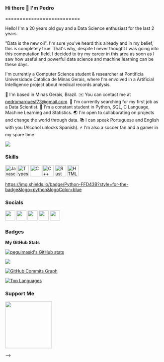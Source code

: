 ### Hi there 👋 I'm Pedro

==========================

Hello! I'm a 20 years old guy and a Data Science enthusiast for the last 2 years. 

"Data is the new oil". I'm sure you've heard this already and in my belief, this is completely true. That's why, despite I never thought I was going into this computation field, I decided to try my career in this area as soon as I saw how useful and powerful data science and machine learning can be these days. 

I'm currently a Computer Science student & researcher at Pontíficia Universidade Católica de Minas Gerais, where I'm envolved in a Artificial Intelligence project about medical records analysis.

🔺 I'm based in Minas Gerais, Brazil.
✉️ You can contact me at pedromarquesf73@gmail.com.
🚀 I'm currently searching for my first job as a Data Scientist.
🧠 I'm a constant student in Python, SQL, C Language, Machine Learning and Statistics.
🌏 I'm open to collaborating on projects and change the world through data.
📚 I can speak Portuguese and English with you (Alcohol unlocks Spanish).
⚡ I'm also a soccer fan and a gamer in my spare time.

<a href="https://www.github.com/pmarquesf" target="_blank" rel="noreferrer"><img
src="https://img.shields.io/github/followers/peguimasid?logo=github&style=for-the-badge&color=3382ed&labelColor=171717" /></a>

### Skills

<p align="left">
<a target="_blank" rel="noreferrer"><img src="https://img.shields.io/badge/Python-FFD43B?style=for-the-badge&logo=python&logoColor=blue" width="36" height="36" alt="Javascript" /></a>
<a target="_blank" rel="noreferrer"><img src="https://img.shields.io/badge/MySQL-005C84?style=for-the-badge&logo=mysql&logoColor=white" width="36" height="36" alt="Typescript" /></a>
<a target="_blank" rel="noreferrer"><img src="https://img.shields.io/badge/Pandas-2C2D72?style=for-the-badge&logo=pandas&logoColor=white" width="36" height="36" alt="C" /></a>
<a target="_blank" rel="noreferrer"><img src="https://img.shields.io/badge/scikit_learn-F7931E?style=for-the-badge&logo=scikit-learn&logoColor=white" width="36" height="36" alt="C++" /></a>
<a rel="noreferrer"><img src="https://img.shields.io/badge/Numpy-777BB4?style=for-the-badge&logo=numpy&logoColor=white" width="36" height="36" alt="Rust" /></a>
<a target="_blank" rel="noreferrer"><img src="https://img.shields.io/badge/C-00599C?style=for-the-badge&logo=c&logoColor=white" width="36" height="36" alt="HTML5" /></a>
</p>

https://img.shields.io/badge/Python-FFD43B?style=for-the-badge&logo=python&logoColor=blue

### Socials

<p align="left"> <a href="https://discord.com/users/661437172699889684" target="_blank" rel="noreferrer"><img src="https://raw.githubusercontent.com/danielcranney/readme-generator/main/public/icons/socials/discord.svg" width="32" height="32" /></a> <a href="https://www.github.com/peguimasid" target="_blank" rel="noreferrer"><img src="https://raw.githubusercontent.com/danielcranney/readme-generator/main/public/icons/socials/github-dark.svg" width="32" height="32" /></a> <a href="https://www.linkedin.com/in/guilhermo-masid-494677b8" target="_blank" rel="noreferrer"><img src="https://raw.githubusercontent.com/danielcranney/readme-generator/main/public/icons/socials/linkedin.svg" width="32" height="32" /></a> <a href="https://www.stackoverflow.com/users/13367336/guilhermo-masid" target="_blank" rel="noreferrer"><img src="https://raw.githubusercontent.com/danielcranney/readme-generator/main/public/icons/socials/stackoverflow.svg" width="32" height="32" /></a> <a href="https://www.youtube.com/c/UCTF5MfUsa-9dFCOHFTA9xzw" target="_blank" rel="noreferrer"><img src="https://raw.githubusercontent.com/danielcranney/readme-generator/main/public/icons/socials/youtube.svg" width="32" height="32" /></a></p>

### Badges

<b>My GitHub Stats</b>

<a href="http://www.github.com/peguimasid"><img src="https://github-readme-stats-peguimasid.vercel.app/api?username=peguimasid&show_icons=true&hide=&count_private=true&title_color=3382ed&text_color=ffffff&icon_color=3382ed&bg_color=171717&hide_border=true&show_icons=true" alt="peguimasid's GitHub stats" /></a>

<a href="http://www.github.com/peguimasid"><img src="https://github-readme-streak-stats.herokuapp.com/?user=peguimasid&stroke=ffffff&background=171717&ring=3382ed&fire=3382ed&currStreakNum=ffffff&currStreakLabel=3382ed&sideNums=ffffff&sideLabels=ffffff&dates=ffffff&hide_border=true" /></a>

<a href="http://www.github.com/peguimasid"><img src="https://github-readme-activity-graph.cyclic.app/graph?username=peguimasid&bg_color=171717&color=ffffff&line=3382ed&point=ffffff&area_color=171717&area=true&hide_border=true&custom_title=GitHub%20Commits%20Graph" alt="GitHub Commits Graph" /></a>

<a href="https://github.com/peguimasid" align="left"><img src="https://github-readme-stats-peguimasid.vercel.app/api/top-langs/?username=peguimasid&layout=compact&title_color=3382ed&hide=css,objective-c,html&text_color=ffffff&icon_color=3382ed&bg_color=171717&hide_border=true&locale=en&custom_title=Top%20%Languages" alt="Top Languages" /></a>

### Support Me

<a href="https://www.buymeacoffee.com/peguimasid"><img src="https://cdn.buymeacoffee.com/buttons/v2/default-yellow.png" width="150" /></a>


-->
